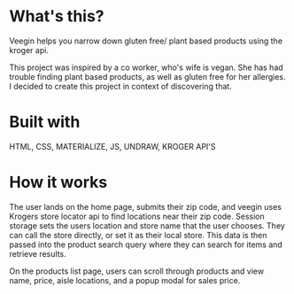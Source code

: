 # What's this? 
Veegin helps you narrow down gluten free/ plant based products using the kroger api.

This project was inspired by a co worker, who's wife is vegan. She has had trouble finding plant based products, as well as gluten free for her allergies. I decided to create this project in context of discovering that.

# Built with
HTML, CSS, MATERIALIZE, JS, UNDRAW, KROGER API'S

# How it works
The user lands on the home page, submits their zip code, and veegin uses Krogers store locator api to find locations near their zip code. Session storage sets the users location and store name that the user chooses. They can call the store directly, or set it as their local store. This data is then passed into the product search query where they can search for items and retrieve results. 

On the products list page, users can scroll through products and view name, price, aisle locations, and a popup modal for sales price.  

